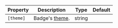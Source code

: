 # <ngl-badge>

| Property | Description | Type | Default |
| -------- | ----------- | ---- | ------- |
| `[theme]` | Badge's [theme](https://www.lightningdesignsystem.com/components/utilities/themes/#color). | string | |
